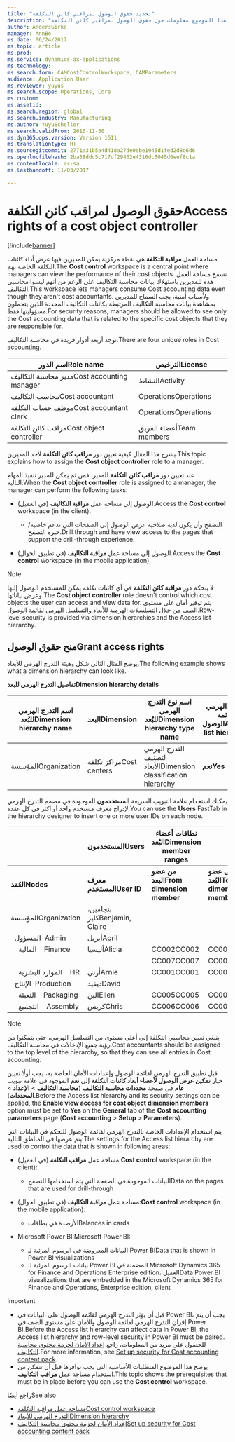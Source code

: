 ```yaml
---
title: "تحديد حقوق الوصول لمراقبي كائن التكلفة"
description: "يوفر هذا الموضوع معلومات حول حقوق الوصول لمراقبي كائن التكلفة."
author: AndersGirke
manager: AnnBe
ms.date: 06/24/2017
ms.topic: article
ms.prod: 
ms.service: dynamics-ax-applications
ms.technology: 
ms.search.form: CAMCostControlWorkspace, CAMParameters
audience: Application User
ms.reviewer: yuyus
ms.search.scope: Operations, Core
ms.custom: 
ms.assetid: 
ms.search.region: global
ms.search.industry: Manufacturing
ms.author: YuyuScheller
ms.search.validFrom: 2016-11-30
ms.dyn365.ops.version: Version 1611
ms.translationtype: HT
ms.sourcegitcommit: 2771a31b5a4d418a27de0ebe1945d1fed2d8d6d6
ms.openlocfilehash: 2ba38ddc5c717df29462e4316dc5045d0eef8c1a
ms.contentlocale: ar-sa
ms.lasthandoff: 11/03/2017

---
```


# <a name="access-rights-of-a-cost-object-controller"></a><span data-ttu-id="a92a9-103">حقوق الوصول لمراقب كائن التكلفة</span><span class="sxs-lookup"><span data-stu-id="a92a9-103">Access rights of a cost object controller</span></span>

[!include[banner](../includes/banner.md)]

<span data-ttu-id="a92a9-104">مساحة العمل **مراقبة التكلفة** هي نقطة مركزية يمكن للمديرين فيها عرض أداء كائنات التكلفة الخاصة بهم.</span><span class="sxs-lookup"><span data-stu-id="a92a9-104">The **Cost control** workspace is a central point where managers can view the performance of their cost objects.</span></span> <span data-ttu-id="a92a9-105">تسمح مساحة العمل هذه للمديرين باستهلاك بيانات محاسبة التكاليف على الرغم من أنهم ليسوا محاسبي التكاليف.</span><span class="sxs-lookup"><span data-stu-id="a92a9-105">This workspace lets managers consume Cost accounting data even though they aren't cost accountants.</span></span> <span data-ttu-id="a92a9-106">ولأسباب أمنية، يجب السماح للمديرين بمشاهدة بيانات محاسبة التكاليف المرتبطة بكائنات التكاليف المحددة الذين يتحملون مسؤوليتها فقط.</span><span class="sxs-lookup"><span data-stu-id="a92a9-106">For security reasons, managers should be allowed to see only the Cost accounting data that is related to the specific cost objects that they are responsible for.</span></span>

<span data-ttu-id="a92a9-107">توجد أربعة أدوار فريدة في محاسبة التكاليف.</span><span class="sxs-lookup"><span data-stu-id="a92a9-107">There are four unique roles in Cost accounting.</span></span>

| <span data-ttu-id="a92a9-108">اسم الدور</span><span class="sxs-lookup"><span data-stu-id="a92a9-108">Role name</span></span>               | <span data-ttu-id="a92a9-109">الترخيص</span><span class="sxs-lookup"><span data-stu-id="a92a9-109">License</span></span>      |
|-------------------------|--------------|
| <span data-ttu-id="a92a9-110">مدير محاسبة التكاليف</span><span class="sxs-lookup"><span data-stu-id="a92a9-110">Cost accounting manager</span></span> | <span data-ttu-id="a92a9-111">النشاط</span><span class="sxs-lookup"><span data-stu-id="a92a9-111">Activity</span></span>     |
| <span data-ttu-id="a92a9-112">محاسب التكاليف</span><span class="sxs-lookup"><span data-stu-id="a92a9-112">Cost accountant</span></span>         | <span data-ttu-id="a92a9-113">Operations</span><span class="sxs-lookup"><span data-stu-id="a92a9-113">Operations</span></span>   |
| <span data-ttu-id="a92a9-114">موظف حساب التكلفة</span><span class="sxs-lookup"><span data-stu-id="a92a9-114">Cost accountant clerk</span></span>   | <span data-ttu-id="a92a9-115">Operations</span><span class="sxs-lookup"><span data-stu-id="a92a9-115">Operations</span></span>   |
| <span data-ttu-id="a92a9-116">مراقب كائن التكلفة</span><span class="sxs-lookup"><span data-stu-id="a92a9-116">Cost object controller</span></span>  | <span data-ttu-id="a92a9-117">أعضاء الفريق</span><span class="sxs-lookup"><span data-stu-id="a92a9-117">Team members</span></span> |

<span data-ttu-id="a92a9-118">يشرح هذا المقال كيفية تعيين دور **مراقب كائن التكلفة** لأحد المديرين.</span><span class="sxs-lookup"><span data-stu-id="a92a9-118">This topic explains how to assign the **Cost object controller** role to a manager.</span></span>

<span data-ttu-id="a92a9-119">عند تعيين دور **مراقب كائن التكلفة** للمدير، فمن ثم يمكن للمدير تنفيذ المهام التالية:</span><span class="sxs-lookup"><span data-stu-id="a92a9-119">When the **Cost object controller** role is assigned to a manager, the manager can perform the following tasks:</span></span>

- <span data-ttu-id="a92a9-120">الوصول إلى مساحة عمل **مراقبة التكاليف** (في العميل).</span><span class="sxs-lookup"><span data-stu-id="a92a9-120">Access the **Cost control** workspace (in the client).</span></span>

    - <span data-ttu-id="a92a9-121">التصفح وأن يكون لديه صلاحية عرض الوصول إلى الصفحات التي تدعم خاصية/خبرة التصفح.</span><span class="sxs-lookup"><span data-stu-id="a92a9-121">Drill through and have view access to the pages that support the drill-through experience.</span></span>

- <span data-ttu-id="a92a9-122">الوصول إلى مساحة عمل **مراقبة التكاليف** (في تطبيق الجوال).</span><span class="sxs-lookup"><span data-stu-id="a92a9-122">Access the **Cost control** workspace (in the mobile application).</span></span>

> [!NOTE]
> <span data-ttu-id="a92a9-123">لا يتحكم دور **مراقبة كائن التكلفة** في أي كائنات تكلفة يمكن للمستخدم الوصول إليها وعرض بياناتها.</span><span class="sxs-lookup"><span data-stu-id="a92a9-123">The **Cost object controller** role doesn't control which cost objects the user can access and view data for.</span></span> <span data-ttu-id="a92a9-124">يتم توفير أمان على مستوى الصف من خلال التسلسلات الهرمية للأبعاد والتسلسل الهرمي لقائمة الوصول.</span><span class="sxs-lookup"><span data-stu-id="a92a9-124">Row-level security is provided via dimension hierarchies and the Access list hierarchy.</span></span>

## <a name="grant-access-rights"></a><span data-ttu-id="a92a9-125">منح حقوق الوصول</span><span class="sxs-lookup"><span data-stu-id="a92a9-125">Grant access rights</span></span>
<span data-ttu-id="a92a9-126">يوضح المثال التالي شكل وهيئة التدرج الهرمي للأبعاد.</span><span class="sxs-lookup"><span data-stu-id="a92a9-126">The following example shows what a dimension hierarchy can look like.</span></span>

<span data-ttu-id="a92a9-127">**تفاصيل التدرج الهرمي للبعد**</span><span class="sxs-lookup"><span data-stu-id="a92a9-127">**Dimension hierarchy details**</span></span>

| <span data-ttu-id="a92a9-128">اسم التدرج الهرمي للبُعد</span><span class="sxs-lookup"><span data-stu-id="a92a9-128">Dimension hierarchy name</span></span> | <span data-ttu-id="a92a9-129">البعد</span><span class="sxs-lookup"><span data-stu-id="a92a9-129">Dimension</span></span>    | <span data-ttu-id="a92a9-130">اسم نوع التدرج الهرمي للبُعد</span><span class="sxs-lookup"><span data-stu-id="a92a9-130">Dimension hierarchy type name</span></span>      | <span data-ttu-id="a92a9-131">التدرج الهرمي لقائمة الوصول</span><span class="sxs-lookup"><span data-stu-id="a92a9-131">Access list hierarchy</span></span> |
|--------------------------|--------------|------------------------------------|-----------------------|
| <span data-ttu-id="a92a9-132">المؤسسة</span><span class="sxs-lookup"><span data-stu-id="a92a9-132">Organization</span></span>             | <span data-ttu-id="a92a9-133">مراكز تكلفة</span><span class="sxs-lookup"><span data-stu-id="a92a9-133">Cost centers</span></span> | <span data-ttu-id="a92a9-134">التدرج الهرمي لتصنيف الأبعاد</span><span class="sxs-lookup"><span data-stu-id="a92a9-134">Dimension classification hierarchy</span></span> | <span data-ttu-id="a92a9-135">**نعم**</span><span class="sxs-lookup"><span data-stu-id="a92a9-135">**Yes**</span></span>               |

<span data-ttu-id="a92a9-136">يمكنك استخدام علامة التبويب السريعة **المستخدمون** الموجودة في مصمم التدرج الهرمي لإدراج معرف مستخدم واحد أو أكثر في كل عقده.</span><span class="sxs-lookup"><span data-stu-id="a92a9-136">You can use the **Users** FastTab in the hierarchy designer to insert one or more user IDs on each node.</span></span>

|                                   | <span data-ttu-id="a92a9-137">المستخدمون</span><span class="sxs-lookup"><span data-stu-id="a92a9-137">Users</span></span>            | <span data-ttu-id="a92a9-138">نطاقات أعضاء البُعد</span><span class="sxs-lookup"><span data-stu-id="a92a9-138">Dimension member ranges</span></span>   |                         |
|-----------------------------------|------------------|---------------------------|-------------------------|
| <span data-ttu-id="a92a9-139">**العُقد**</span><span class="sxs-lookup"><span data-stu-id="a92a9-139">**Nodes**</span></span>                         | <span data-ttu-id="a92a9-140">**معرف المستخدم**</span><span class="sxs-lookup"><span data-stu-id="a92a9-140">**User ID**</span></span>      | <span data-ttu-id="a92a9-141">**من عضو البعد**</span><span class="sxs-lookup"><span data-stu-id="a92a9-141">**From dimension member**</span></span> | <span data-ttu-id="a92a9-142">**إلى عضو البُعد**</span><span class="sxs-lookup"><span data-stu-id="a92a9-142">**To dimension member**</span></span> |
| <span data-ttu-id="a92a9-143">المؤسسة</span><span class="sxs-lookup"><span data-stu-id="a92a9-143">Organization</span></span>                      | <span data-ttu-id="a92a9-144">بنجامين، كلير</span><span class="sxs-lookup"><span data-stu-id="a92a9-144">Benjamin, Claire</span></span> |                           |                         |
| <span data-ttu-id="a92a9-145">&nbsp;&nbsp;المسؤول</span><span class="sxs-lookup"><span data-stu-id="a92a9-145">&nbsp;&nbsp;Admin</span></span>                 | <span data-ttu-id="a92a9-146">أبريل</span><span class="sxs-lookup"><span data-stu-id="a92a9-146">April</span></span>            |                           |                         |
| <span data-ttu-id="a92a9-147">&nbsp;&nbsp;&nbsp;&nbsp;المالية</span><span class="sxs-lookup"><span data-stu-id="a92a9-147">&nbsp;&nbsp;&nbsp;&nbsp;Finance</span></span>   | <span data-ttu-id="a92a9-148">أليسيا</span><span class="sxs-lookup"><span data-stu-id="a92a9-148">Alicia</span></span>           | <span data-ttu-id="a92a9-149">CC002</span><span class="sxs-lookup"><span data-stu-id="a92a9-149">CC002</span></span>                     | <span data-ttu-id="a92a9-150">CC003</span><span class="sxs-lookup"><span data-stu-id="a92a9-150">CC003</span></span>                   |
|                                   |                  | <span data-ttu-id="a92a9-151">CC007</span><span class="sxs-lookup"><span data-stu-id="a92a9-151">CC007</span></span>                     | <span data-ttu-id="a92a9-152">CC007</span><span class="sxs-lookup"><span data-stu-id="a92a9-152">CC007</span></span>                   |
| <span data-ttu-id="a92a9-153">&nbsp;&nbsp;&nbsp;&nbsp;الموارد البشرية</span><span class="sxs-lookup"><span data-stu-id="a92a9-153">&nbsp;&nbsp;&nbsp;&nbsp;HR</span></span>        | <span data-ttu-id="a92a9-154">أرني</span><span class="sxs-lookup"><span data-stu-id="a92a9-154">Arnie</span></span>            | <span data-ttu-id="a92a9-155">CC001</span><span class="sxs-lookup"><span data-stu-id="a92a9-155">CC001</span></span>                     | <span data-ttu-id="a92a9-156">CC001</span><span class="sxs-lookup"><span data-stu-id="a92a9-156">CC001</span></span>                   |
| <span data-ttu-id="a92a9-157">&nbsp;&nbsp;الإنتاج</span><span class="sxs-lookup"><span data-stu-id="a92a9-157">&nbsp;&nbsp;Production</span></span>            | <span data-ttu-id="a92a9-158">ديفيد</span><span class="sxs-lookup"><span data-stu-id="a92a9-158">David</span></span>            |                           |                         |
| <span data-ttu-id="a92a9-159">&nbsp;&nbsp;&nbsp;&nbsp;التعبئة</span><span class="sxs-lookup"><span data-stu-id="a92a9-159">&nbsp;&nbsp;&nbsp;&nbsp;Packaging</span></span> | <span data-ttu-id="a92a9-160">الين</span><span class="sxs-lookup"><span data-stu-id="a92a9-160">Ellen</span></span>            | <span data-ttu-id="a92a9-161">CC005</span><span class="sxs-lookup"><span data-stu-id="a92a9-161">CC005</span></span>                     | <span data-ttu-id="a92a9-162">CC005</span><span class="sxs-lookup"><span data-stu-id="a92a9-162">CC005</span></span>                   |
| <span data-ttu-id="a92a9-163">&nbsp;&nbsp;&nbsp;&nbsp;التجميع</span><span class="sxs-lookup"><span data-stu-id="a92a9-163">&nbsp;&nbsp;&nbsp;&nbsp;Assembly</span></span>  | <span data-ttu-id="a92a9-164">كريس</span><span class="sxs-lookup"><span data-stu-id="a92a9-164">Chris</span></span>            | <span data-ttu-id="a92a9-165">CC006</span><span class="sxs-lookup"><span data-stu-id="a92a9-165">CC006</span></span>                     | <span data-ttu-id="a92a9-166">CC006</span><span class="sxs-lookup"><span data-stu-id="a92a9-166">CC006</span></span>                   |

> [!NOTE]
> <span data-ttu-id="a92a9-167">ينبغي تعيين محاسبي التكلفة إلى أعلى مستوى من التسلسل الهرمي، حتى يتمكنوا من رؤية جميع الإدخالات في محاسبة التكاليف.</span><span class="sxs-lookup"><span data-stu-id="a92a9-167">Cost accountants should be assigned to the top level of the hierarchy, so that they can see all entries in Cost accounting.</span></span>

<span data-ttu-id="a92a9-168">قبل تطبيق التدرج الهرمي لقائمة الوصول وإعدادات الأمان الخاصة به، يجب أولًا تعيين خيار **تمكين عرض الوصول لأعضاء أبعاد كائنات التكلفة** إلى **نعم** الموجود في علامة تبويب **عام** في صفحة **محددات محاسبة التكاليف** (**محاسبة التكاليف** > **الإعداد** > **المحددات**).</span><span class="sxs-lookup"><span data-stu-id="a92a9-168">Before the Access list hierarchy and its security settings can be applied, the **Enable view access for cost object dimension members** option must be set to **Yes** on the **General** tab of the **Cost accounting parameters** page (**Cost accounting** > **Setup** > **Parameters**).</span></span>

<span data-ttu-id="a92a9-169">يتم استخدام الإعدادات الخاصة بالتدرج الهرمي لقائمة الوصول للتحكم في البيانات التي يتم عرضها في المناطق التالية:</span><span class="sxs-lookup"><span data-stu-id="a92a9-169">The settings for the Access list hierarchy are used to control the data that is shown in following areas:</span></span>

- <span data-ttu-id="a92a9-170">مساحة عمل **مراقب التكلفة** (في العميل):</span><span class="sxs-lookup"><span data-stu-id="a92a9-170">**Cost control** workspace (in the client):</span></span>

    - <span data-ttu-id="a92a9-171">البيانات الموجودة في الصفحة التي يتم استخدامها للتصفح</span><span class="sxs-lookup"><span data-stu-id="a92a9-171">Data on the pages that are used for drill-through</span></span>

- <span data-ttu-id="a92a9-172">مساحة عمل **مراقبة التكاليف** (في تطبيق الجوال):</span><span class="sxs-lookup"><span data-stu-id="a92a9-172">**Cost control** workspace (in the mobile application):</span></span>

    - <span data-ttu-id="a92a9-173">الأرصدة في بطاقات</span><span class="sxs-lookup"><span data-stu-id="a92a9-173">Balances in cards</span></span>

- <span data-ttu-id="a92a9-174">Microsoft Power BI:</span><span class="sxs-lookup"><span data-stu-id="a92a9-174">Microsoft Power BI:</span></span>

    - <span data-ttu-id="a92a9-175">البيانات المعروضة في الرسوم المرئية لـ Power BI</span><span class="sxs-lookup"><span data-stu-id="a92a9-175">Data that is shown in Power BI visualizations</span></span>
    - <span data-ttu-id="a92a9-176">بيانات الرسوم المرئية لـ Power BI المضمنة في Microsoft Dynamics 365 for Finance and Operations Enterprise edition، العميل</span><span class="sxs-lookup"><span data-stu-id="a92a9-176">Data Power BI visualizations that are embedded in the Microsoft Dynamics 365 for Finance and Operations, Enterprise edition, client</span></span>

> [!IMPORTANT]
> - <span data-ttu-id="a92a9-177">قبل أن يؤثر التدرج الهرمي لقائمة الوصول على البيانات في Power BI، يجب أن يتم إقران التدرج الهرمي لقائمة الوصول والأمان على مستوى الصف في Power BI.</span><span class="sxs-lookup"><span data-stu-id="a92a9-177">Before the Access list hierarchy can affect data in Power BI, the Access list hierarchy and row-level security in Power BI must be paired.</span></span> <span data-ttu-id="a92a9-178">للحصول على مزيد من المعلومات، راجع [إعداد الأمان لحزمة محتوى محاسبة التكاليف](../../dev-itpro/analytics/setup-security-cost-accounting-content-pack.md).</span><span class="sxs-lookup"><span data-stu-id="a92a9-178">For more information, see [Set up security for Cost accounting content pack](../../dev-itpro/analytics/setup-security-cost-accounting-content-pack.md).</span></span>
> - <span data-ttu-id="a92a9-179">يوضح هذا الموضوع المتطلبات الأساسية التي يجب توافرها قبل أن تتمكن من استخدام مساحة عمل **مراقب التكاليف**.</span><span class="sxs-lookup"><span data-stu-id="a92a9-179">This topic shows the prerequisites that must be in place before you can use the **Cost control** workspace.</span></span>

<span data-ttu-id="a92a9-180">راجع أيضًا</span><span class="sxs-lookup"><span data-stu-id="a92a9-180">See also</span></span>

- [<span data-ttu-id="a92a9-181">مساحة عمل مراقبة التكلفة</span><span class="sxs-lookup"><span data-stu-id="a92a9-181">Cost control workspace</span></span>](cost-control-workspace.md)
- [<span data-ttu-id="a92a9-182">التدرج الهرمي للأبعاد</span><span class="sxs-lookup"><span data-stu-id="a92a9-182">Dimension hierarchy</span></span>](dimension-hierarchy.md)
- [<span data-ttu-id="a92a9-183">إعداد الأمان لحزمة محتوى محاسبة التكاليف</span><span class="sxs-lookup"><span data-stu-id="a92a9-183">Set up security for Cost accounting content pack</span></span>](../../dev-itpro/analytics/setup-security-cost-accounting-content-pack.md)

